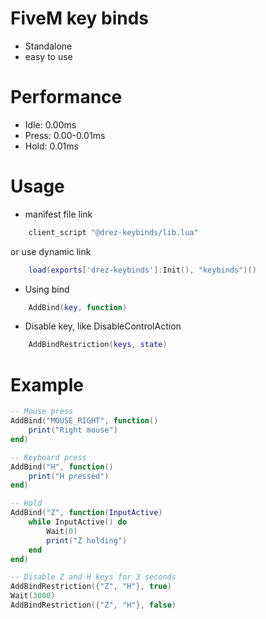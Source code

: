 # FiveM key binds
- Standalone
- easy to use

# Performance
- Idle: 0.00ms
- Press: 0.00-0.01ms
- Hold: 0.01ms

# Usage
- manifest file link
```lua
    client_script "@drez-keybinds/lib.lua"
```
or use dynamic link
```lua
    load(exports['drez-keybinds']:Init(), "keybinds")()
```

- Using bind
```lua
    AddBind(key, function)
```
- Disable key, like DisableControlAction
```lua
    AddBindRestriction(keys, state)
```

# Example
```lua
-- Mouse press
AddBind("MOUSE_RIGHT", function()
    print("Right mouse")
end)

-- Keyboard press
AddBind("H", function()
    print("H pressed")
end)

-- Hold
AddBind("Z", function(InputActive)
    while InputActive() do
        Wait(0)
        print("Z holding")
    end
end)

-- Disable Z and H keys for 3 seconds
AddBindRestriction({"Z", "H"}, true)
Wait(3000)
AddBindRestriction({"Z", "H"}, false)
```
